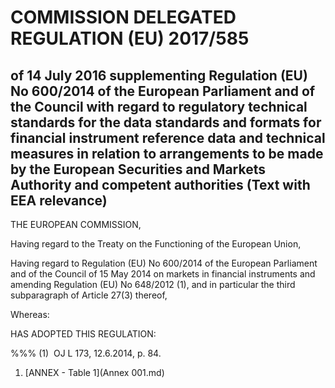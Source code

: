 # COMMISSION DELEGATED REGULATION (EU) 2017/585

## of 14 July 2016 supplementing Regulation (EU) No 600/2014 of the European Parliament and of the Council with regard to regulatory technical standards for the data standards and formats for financial instrument reference data and technical measures in relation to arrangements to be made by the European Securities and Markets Authority and competent authorities (Text with EEA relevance)

THE EUROPEAN COMMISSION,

Having regard to the Treaty on the Functioning of the European Union,

Having regard to Regulation (EU) No 600/2014 of the European Parliament and of the Council of 15 May 2014 on markets in financial instruments and amending Regulation (EU) No 648/2012 (1), and in particular the third subparagraph of Article 27(3) thereof,

Whereas:

HAS ADOPTED THIS REGULATION:

%%% (1)  OJ L 173, 12.6.2014, p. 84.

1. [ANNEX - Table 1](Annex 001.md)
